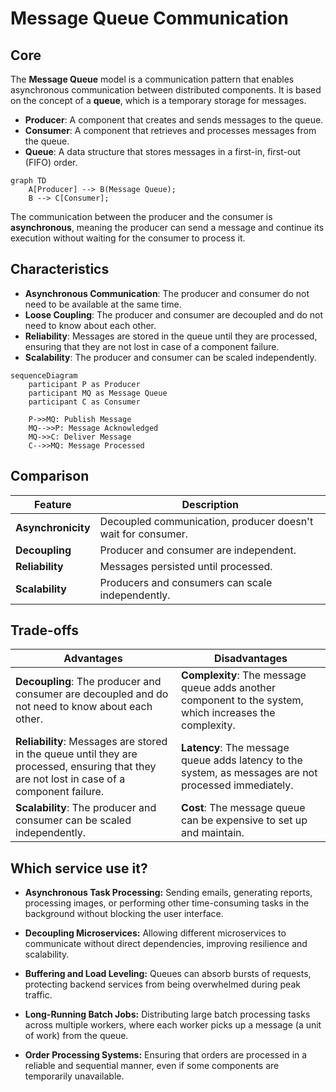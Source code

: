 # Message Queue Communication

## Core

The **Message Queue** model is a communication pattern that enables asynchronous communication between distributed components. It is based on the concept of a **queue**, which is a temporary storage for messages.

-   **Producer**: A component that creates and sends messages to the queue.
-   **Consumer**: A component that retrieves and processes messages from the queue.
-   **Queue**: A data structure that stores messages in a first-in, first-out (FIFO) order.

```mermaid
graph TD
    A[Producer] --> B(Message Queue);
    B --> C[Consumer];
```


The communication between the producer and the consumer is **asynchronous**, meaning the producer can send a message and continue its execution without waiting for the consumer to process it.

## Characteristics

-   **Asynchronous Communication**: The producer and consumer do not need to be available at the same time.
-   **Loose Coupling**: The producer and consumer are decoupled and do not need to know about each other.
-   **Reliability**: Messages are stored in the queue until they are processed, ensuring that they are not lost in case of a component failure.
-   **Scalability**: The producer and consumer can be scaled independently.

```mermaid
sequenceDiagram
    participant P as Producer
    participant MQ as Message Queue
    participant C as Consumer

    P->>MQ: Publish Message
    MQ-->>P: Message Acknowledged
    MQ->>C: Deliver Message
    C-->>MQ: Message Processed
```

## Comparison

| Feature | Description |
|---|---|
| **Asynchronicity** | Decoupled communication, producer doesn't wait for consumer. |
| **Decoupling** | Producer and consumer are independent. |
| **Reliability** | Messages persisted until processed. |
| **Scalability** | Producers and consumers can scale independently. |

## Trade-offs

| Advantages | Disadvantages |
|---|---|
| **Decoupling**: The producer and consumer are decoupled and do not need to know about each other. | **Complexity**: The message queue adds another component to the system, which increases the complexity. |
| **Reliability**: Messages are stored in the queue until they are processed, ensuring that they are not lost in case of a component failure. | **Latency**: The message queue adds latency to the system, as messages are not processed immediately. |
| **Scalability**: The producer and consumer can be scaled independently. | **Cost**: The message queue can be expensive to set up and maintain. |

## Which service use it?



-   **Asynchronous Task Processing:** Sending emails, generating reports, processing images, or performing other time-consuming tasks in the background without blocking the user interface.

-   **Decoupling Microservices:** Allowing different microservices to communicate without direct dependencies, improving resilience and scalability.

-   **Buffering and Load Leveling:** Queues can absorb bursts of requests, protecting backend services from being overwhelmed during peak traffic.

-   **Long-Running Batch Jobs:** Distributing large batch processing tasks across multiple workers, where each worker picks up a message (a unit of work) from the queue.

-   **Order Processing Systems:** Ensuring that orders are processed in a reliable and sequential manner, even if some components are temporarily unavailable.

